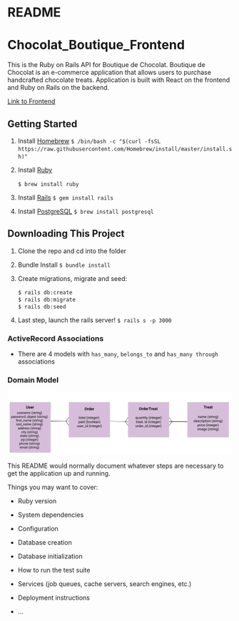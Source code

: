 # README
# Chocolat_Boutique_Frontend
This is the Ruby on Rails API for Boutique de Chocolat.
Boutique de Chocolat is an e-commerce application that allows users to purchase handcrafted chocolate treats. Application is built with React on the frontend and Ruby on Rails on the backend.

[Link to Frontend](https://github.com/Elronia/Chocolat_Boutique_Frontend)

## Getting Started
1. Install [Homebrew](https://brew.sh/)
    ```$ /bin/bash -c "$(curl -fsSL https://raw.githubusercontent.com/Homebrew/install/master/install.sh)"```
  
2. Install [Ruby](https://www.ruby-lang.org/en/)
    
    ```$ brew install ruby```
3. Install [Rails](https://rubyonrails.org/)
    ```$ gem install rails```
4. Install [PostgreSQL](https://www.postgresql.org/)
    ```$ brew install postgresql```
## Downloading This Project
1. Clone the repo and cd into the folder
2. Bundle Install
    ```$ bundle install```
    
3. Create migrations, migrate and seed:
    ```
    $ rails db:create
    $ rails db:migrate
    $ rails db:seed
4. Last step, launch the rails server!
    ```$ rails s -p 3000```

### ActiveRecord Associations
* There are 4 models with `has_many`, `belongs_to` and `has_many through` associations
### Domain Model
<img src='./image/Chocolat_ERD.png'> </img>


This README would normally document whatever steps are necessary to get the
application up and running.

Things you may want to cover:

* Ruby version

* System dependencies

* Configuration

* Database creation

* Database initialization

* How to run the test suite

* Services (job queues, cache servers, search engines, etc.)

* Deployment instructions

* ...
